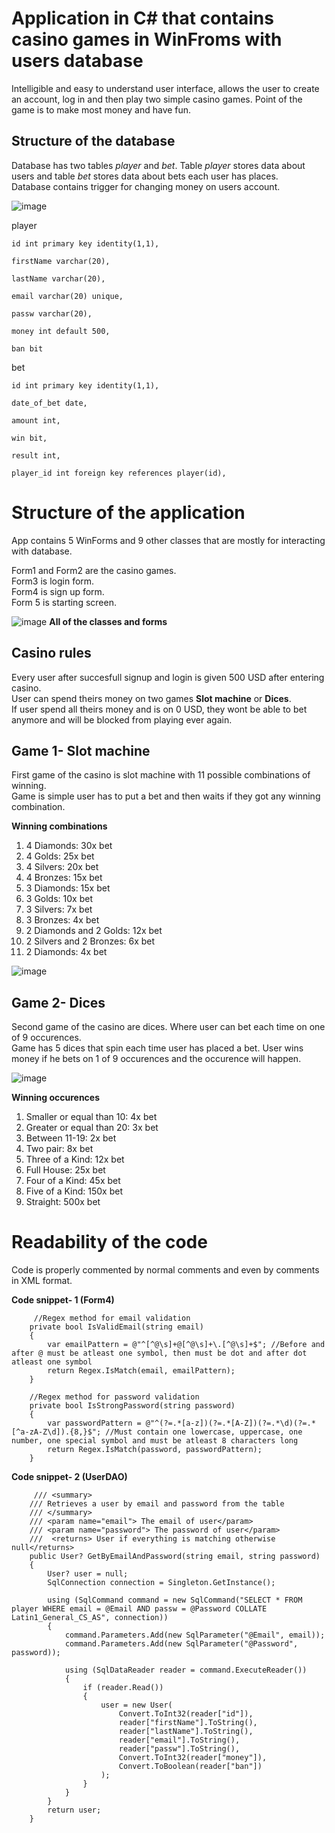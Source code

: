 # Application in C# that contains casino games in WinFroms with users database

Intelligible and easy to understand user interface, allows the user to create an account, log in and then play two simple casino games. Point of the game is to make most money and have fun.

## Structure of the database

Database has two tables *player* and *bet*. Table *player* stores data about users and table *bet* stores data about bets each user has places.  
Database contains trigger for changing money on users account.


![image](https://github.com/skibar101/Zaverecny_projekt/assets/94451333/f2846dc5-5c08-431d-86f1-b6da4f273e74)



player    
       
    id int primary key identity(1,1),
    
    firstName varchar(20),
    
    lastName varchar(20),
    
    email varchar(20) unique,

    passw varchar(20),

    money int default 500,

    ban bit
    

bet
  
    id int primary key identity(1,1),
    
    date_of_bet date,

    amount int,

    win bit,

    result int,

    player_id int foreign key references player(id),



# Structure of the application

App contains 5 WinForms and 9 other classes that are mostly for interacting with database.

Form1 and Form2 are the casino games.  
Form3 is login form.  
Form4 is sign up form.  
Form 5 is starting screen.


![image](https://github.com/skibar101/Zaverecny_projekt/assets/94451333/88f68667-5deb-4c0d-bdf2-23adfd6908d8)
**All of the classes and forms**

## Casino rules
Every user after succesfull signup and login is given 500 USD after entering casino.  
User can spend theirs money on two games **Slot machine** or **Dices**.  
If user spend all theirs money and is on 0 USD, they wont be able to bet anymore and will be blocked from playing ever again.


## Game 1- Slot machine

First game of the casino is slot machine with 11 possible combinations of winning.  
Game is simple user has to put a bet and then waits if they got any winning combination.

**Winning combinations**

1. 4 Diamonds: 30x bet
2. 4 Golds: 25x bet
3. 4 Silvers: 20x bet
4. 4 Bronzes: 15x bet
5. 3 Diamonds: 15x bet
6. 3 Golds: 10x bet
7. 3 Silvers: 7x bet
8. 3 Bronzes: 4x bet
9. 2 Diamonds and 2 Golds: 12x bet
10. 2 Silvers and 2 Bronzes: 6x bet
11. 2 Diamonds: 4x bet



![image](https://github.com/skibar101/Zaverecny_projekt/assets/94451333/453e1402-b29a-477c-a5e7-6857ae612d77)


## Game 2- Dices

Second game of the casino are dices. Where user can bet each time on one of 9 occurences.  
Game has 5 dices that spin each time user has placed a bet. User wins money if he bets on 1 of 9 occurences and the occurence will happen. 



![image](https://github.com/skibar101/Zaverecny_projekt/assets/94451333/3ba29b53-7d98-4f4d-b3a2-4e937d33db7d)



**Winning occurences**

1. Smaller or equal than 10: 4x bet
2. Greater or equal than 20: 3x bet
3. Between 11-19: 2x bet
4. Two pair: 8x bet
5. Three of a Kind: 12x bet
6. Full House: 25x bet
7. Four of a Kind: 45x bet
8. Five of a Kind: 150x bet
9. Straight: 500x bet



# Readability of the code

Code is properly commented by normal comments and even by comments in XML format.

**Code snippet- 1 (Form4)**

         //Regex method for email validation
        private bool IsValidEmail(string email)
        {
            var emailPattern = @"^[^@\s]+@[^@\s]+\.[^@\s]+$"; //Before and after @ must be atleast one symbol, then must be dot and after dot atleast one symbol
            return Regex.IsMatch(email, emailPattern);
        }

        //Regex method for password validation
        private bool IsStrongPassword(string password)
        {
            var passwordPattern = @"^(?=.*[a-z])(?=.*[A-Z])(?=.*\d)(?=.*[^a-zA-Z\d]).{8,}$"; //Must contain one lowercase, uppercase, one number, one special symbol and must be atleast 8 characters long
            return Regex.IsMatch(password, passwordPattern);
        }

**Code snippet- 2 (UserDAO)**


         /// <summary>
        /// Retrieves a user by email and password from the table
        /// </summary>
        /// <param name="email"> The email of user</param>
        /// <param name="password"> The password of user</param>
        ///  <returns> User if everything is matching otherwise null</returns>
        public User? GetByEmailAndPassword(string email, string password)
        {
            User? user = null;
            SqlConnection connection = Singleton.GetInstance();

            using (SqlCommand command = new SqlCommand("SELECT * FROM player WHERE email = @Email AND passw = @Password COLLATE Latin1_General_CS_AS", connection))
            {
                command.Parameters.Add(new SqlParameter("@Email", email));
                command.Parameters.Add(new SqlParameter("@Password", password));

                using (SqlDataReader reader = command.ExecuteReader())
                {
                    if (reader.Read())
                    {
                        user = new User(
                            Convert.ToInt32(reader["id"]),
                            reader["firstName"].ToString(),
                            reader["lastName"].ToString(),
                            reader["email"].ToString(),
                            reader["passw"].ToString(),
                            Convert.ToInt32(reader["money"]),
                            Convert.ToBoolean(reader["ban"])
                        );
                    }
                }
            }
            return user;
        }

       










    
   



